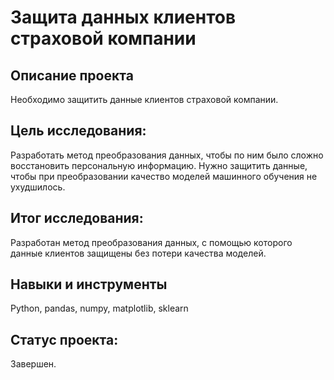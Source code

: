 # Защита данных клиентов страховой компании 

## Описание проекта

Необходимо защитить данные клиентов страховой компании.  

## Цель исследования:

Разработать метод преобразования данных, чтобы по ним было сложно восстановить персональную информацию.
Нужно защитить данные, чтобы при преобразовании качество моделей машинного обучения не ухудшилось. 

## Итог исследования:

Разработан метод преобразования данных, с помощью которого данные клиентов защищены без потери качества моделей.

## Навыки и инструменты
Python, pandas, numpy, matplotlib, sklearn

## Статус проекта:

Завершен.
